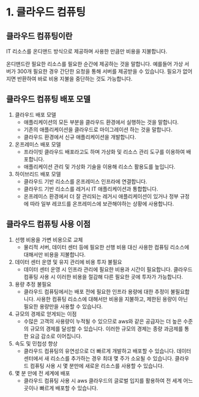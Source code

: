 # 1. 클라우드 컴퓨팅

## 클라우드 컴퓨팅이란

IT 리소스를 온디맨드 방식으로 제공하며 사용한 만큼만 비용을 지불합니다.

온디맨드란 필요한 리소스를 필요한 순간에 제공하는 것을 말합니다. 예를들어 가상 서버가 300개 필요한 경우 간단한 요청을 통해 서버를 제공받을 수 있습니다. 필요가 없어지면 반환하여 바로 비용 지불을 중단하는 것도 가능합니다.

## 클라우드 컴퓨팅 배포 모델

1. 클라우드 배포 모델
   - 애플리케이션의 모든 부분을 클라우드 환경에서 실행하는 것을 말합니다.
   - 기존의 애플리케이션을 클라우드로 마이그레이션 하는 것을 말합니다.
   - 클라우드 환경에서 신규 애플리케이션을 개발합니다.
2. 온프레미스 배포 모델
   - 프라이빗 클라우드 배포라고도 하며 가상화 및 리소스 관리 도구를 이용하여 배포합니다.
   - 애플리케이션 관리 및 가상화 기술을 이용해 리소스 활용도를 높입니다.
3. 하이브리드 배포 모델
   - 클라우드 기반 리소스를 온프레미스 인프라에 연결합니다.
   - 클라우드 기반 리소스를 레거시 IT 애플리케이션과 통합합니다.
   - 온프레미스 환경에서 더 잘 관리되는 레거시 애플리케이션이 있거나 정부 규정에 따라 일부 레코드를 온프레미스에 보관해야하는 상황에 사용합니다.

## 클라우드 컴퓨팅 사용 이점

1. 선행 비용을 가변 비용으로 교체
   - 물리적 서버, 데이터 센터 등에 필요한 선행 비용 대신 사용한 컴퓨팅 리소스에 대해서만 비용을 지불합니다.
2. 데이터 센터 운영 및 유지 관리에 비용 투자 불필요
   - 데이터 센터 운영 시 인프라 관리에 필요한 비용과 시간이 필요합니다. 클라우드 컴퓨팅 사용 시 이러한 비용을 절감해 다른 필요한 곳에 투자가 가능합니다.
3. 용량 추정 불필요
   - 클라우드 컴퓨팅에서는 배포 전에 필요한 인프라 용량에 대한 추정이 불필요합니다. 사용한 컴퓨팅 리소스에 대해서만 비용을 지불하고, 제한된 용량이 아닌 필요한 용량만을 사용할 수 있습니다.
4. 규모의 경제로 얻게되는 이점
   - 수많은 고객의 사용량이 누적될 수 있으므로 aws와 같은 공급자는 더 높은 수준의 규모의 경제를 달성할 수 있습니다. 이러한 규모의 경제는 종량 과금제를 통한 요금 감소로 이어집니다.
5. 속도 및 민첩성 향상
   - 클라우드 컴퓨팅의 유연성으로 더 빠르게 개발하고 배포할 수 있습니다. 데이터 센터에서 새 리소스를 추가하는 경우 최대 몇 주가 소요될 수 있습니다. 클라우드 컴퓨팅 사용 시 몇 분만에 새로운 리소스를 사용할 수 있습니다.
6. 몇 분 만에 전 세계에 배포
   - 클라우드 컴퓨팅 사용 시 aws 클라우드의 글로벌 입지를 활용하여 전 세계 어느 곳이나 빠르게 배포할 수 있습니다.
